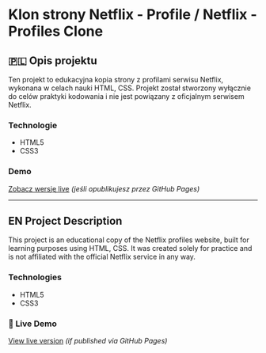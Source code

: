 # Klon strony Netflix - Profile / Netflix - Profiles Clone

## 🇵🇱 Opis projektu

Ten projekt to edukacyjna kopia strony z profilami serwisu Netflix, wykonana w celach nauki HTML, CSS. Projekt został stworzony wyłącznie do celów praktyki kodowania i nie jest powiązany z oficjalnym serwisem Netflix.

### Technologie
- HTML5
- CSS3

###  Demo
[Zobacz wersję live](https://twoj-login.github.io/nazwa-projektu/) *(jeśli opublikujesz przez GitHub Pages)*

---

## EN Project Description

This project is an educational copy of the Netflix profiles website, built for learning purposes using HTML, CSS. It was created solely for practice and is not affiliated with the official Netflix service in any way.

###  Technologies
- HTML5
- CSS3

### 🔗 Live Demo
[View live version](https://your-username.github.io/project-name/) *(if published via GitHub Pages)*
